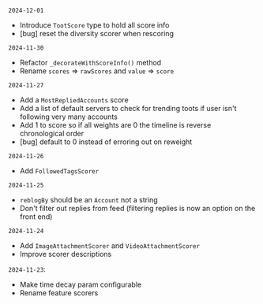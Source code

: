 `2024-12-01`
* Introduce `TootScore` type to hold all score info
* [bug] reset the diversity scorer when rescoring

`2024-11-30`
* Refactor `_decorateWithScoreInfo()` method
* Rename `scores` => `rawScores` and `value` => `score`

`2024-11-27`
* Add a `MostRepliedAccounts` score
* Add a list of default servers to check for trending toots if user isn't following very many accounts
* Add 1 to score so if all weights are 0 the timeline is reverse chronological order
* [bug] default to 0 instead of erroring out on reweight

`2024-11-26`
* Add `FollowedTagsScorer`

`2024-11-25`
* `reblogBy` should be an `Account` not a string
* Don't filter out replies from feed (filtering replies is now an option on the front end)

`2024-11-24`
* Add `ImageAttachmentScorer` and `VideoAttachmentScorer`
* Improve scorer descriptions

`2024-11-23`:
* Make time decay param configurable
* Rename feature scorers
